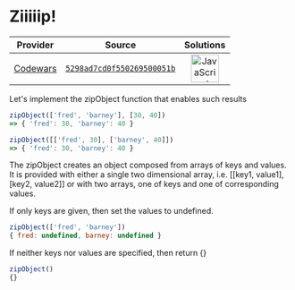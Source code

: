 [_metadata_:generated]: - "true"

# Ziiiiip!

<!-- INFO TABLE BEGIN -->

| Provider                                        | Source                                                                               | Solutions                                                                                                                                                    |
| :---------------------------------------------: | :----------------------------------------------------------------------------------: | :----------------------------------------------------------------------------------------------------------------------------------------------------------: |
| [Codewars](../../../docs/providers/Codewars.md) | [`5298ad7cd0f550269500051b`](https://www.codewars.com/kata/5298ad7cd0f550269500051b) | [<img src="https://res.cloudinary.com/rascaltwo/image/upload/v1631924076/javascript_ehszr7.svg" alt="JavaScript" title="JavaScript" width="50" />](solve.js) |

<!-- INFO TABLE END -->

Let's implement the zipObject function that enables such results

```javascript
zipObject(['fred', 'barney'], [30, 40])
=> { 'fred': 30, 'barney': 40 }

zipObject([['fred', 30], ['barney', 40]])
=> { 'fred': 30, 'barney': 40 }

```

The zipObject creates an object composed from arrays of keys and values. 
It is provided with either a single two dimensional array, i.e. [[key1, value1], [key2, value2]] or with two arrays, one of keys and one of corresponding values.

If only keys are given, then set the values to undefined. 
```javascript
zipObject(['fred', 'barney'])
{ fred: undefined, barney: undefined }
```

If neither keys nor values are specified, then return {}
```javascript
zipObject()
{}
```


